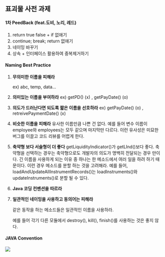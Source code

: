 ## 표괴물 사전 과제

#### 1차 PeedBack (feat.도비, 노리, 레드)

1. return true false + if 없애기
2. continue; break; return 없애기
3. 네이밍 바꾸기
4. 상속 + 인터페이스 활용하여 중복제거하기



#### Naming Best Practice

1. **무의미한 이름을 피해라**

   ex) abc, temp, data...

2. **의미있는 이름을 부여하라**
   ex) getPD() (x) , getPayDate() (o)

3. **의도가 드러난다면 되도록 짧은 이름을 선호하라**
   ex) getPayDate() (o) , retreivePaymentDate() (x)

4. **비슷한 이름을 피해라**
   유사한 이름만큼 나쁜 건 없다.
   예를 들어 변수 이름이 employee와 employees는 모두 같으며 마지막만 다르다.
   이런 유사성은 미묘한 버그를 이끌고 코드 리뷰를 어렵게 한다.

5. **축약형 보다 서술형이 더 좋다**
   getLiquidityIndicator()가 getLInd()보다 좋다.
   축약형을 선택하는 경우는 축약형으로도 개발자의 의도가 명백히 전달되는 경우 만이다.
   긴 이름을 사용하게 되는 이유 중 하나는 한 메소드에서 여러 일을 하려 하기 때문이다.
   이런 경우 메소드를 분할 하는 것을 고려해라.
   예를 들어, loadAndUpdateAllInstrumentRecords()는 loadInstruments()와 updateInstruments()로 분할 될 수 있다.

6. **Java 코딩 컨벤션을 따르라**

7. **일관적인 네이밍을 사용하고 동의어는 피해라**

   같은 동작을 하는 메소드들은 일관적인 이름을 사용하라.

   예를 들어 각기 다른 모듈에서 destroy(), kill(), finish()를 사용하는 것은 좋지 않다.



#### JAVA Convention

![](https://user-images.githubusercontent.com/33652399/58450085-54180700-8148-11e9-9234-7eaa032431ba.PNG)

